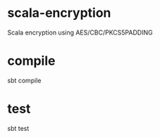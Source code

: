 # scala-encryption

Scala encryption using AES/CBC/PKCS5PADDING

# compile

 sbt compile

# test

 sbt test
